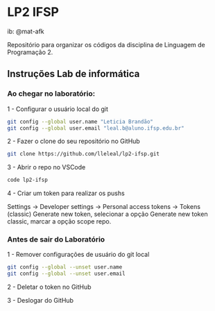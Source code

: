 # LP2 IFSP
ib: @mat-afk

Repositório para organizar os códigos da disciplina de Linguagem de Programação 2.

## Instruções Lab de informática

### Ao chegar no laboratório:

1 - Configurar o usuário local do git

```bash
git config --global user.name "Leticia Brandão"
git config --global user.email "leal.b@aluno.ifsp.edu.br"
```

2 - Fazer o clone do seu repositório no GitHub

```bash
git clone https://github.com/lleleal/lp2-ifsp.git
```

3 - Abrir o repo no VSCode
```bash
code lp2-ifsp
```

4 - Criar um token para realizar os pushs

Settings -> Developer settings -> Personal access tokens -> Tokens (classic) 
Generate new token, selecionar a opção Generate new token classic, marcar a opção scope repo.

### Antes de sair do Laboratório
1 - Remover configurações de usuário do git local
```bash
git config --global --unset user.name
git config --global --unset user.email
```

2 - Deletar o token no GitHub

3 - Deslogar do GitHub